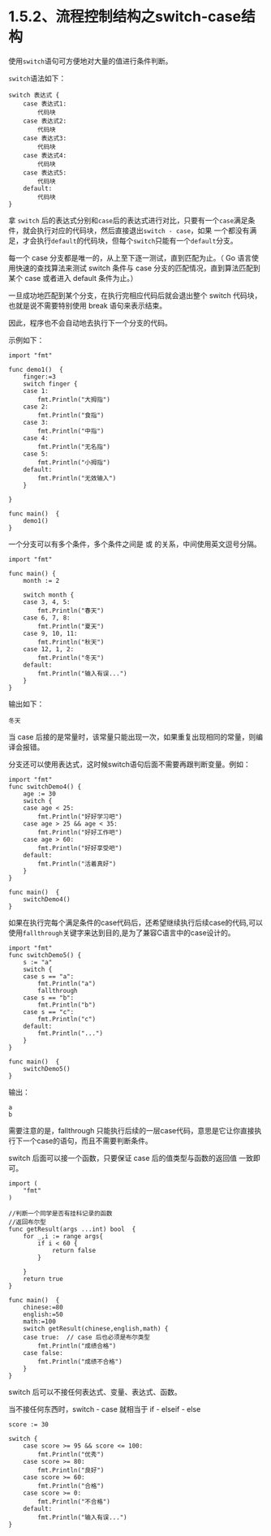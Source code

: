 # 1.5.2、流程控制结构之switch-case结构

使用`switch`语句可方便地对大量的值进行条件判断。

`switch`语法如下：
```
switch 表达式 {
    case 表达式1:
        代码块
    case 表达式2:
        代码块
    case 表达式3:
        代码块
    case 表达式4:
        代码块
    case 表达式5:
        代码块
    default:
        代码块
}
```
拿 `switch` 后的表达式分别和` case `后的表达式进行对比，只要有一个` case `满足条件，就会执行对应的代码块，然后直接退出` switch - case `，如果 一个都没有满足，才会执行` default `的代码块，但每个`switch`只能有一个`default`分支。


每一个 case 分支都是唯一的，从上至下逐一测试，直到匹配为止。（ Go 语言使用快速的查找算法来测试 switch 条件与 case 分支的匹配情况，直到算法匹配到某个 case 或者进入 default 条件为止。）

一旦成功地匹配到某个分支，在执行完相应代码后就会退出整个 switch 代码块，也就是说不需要特别使用 break 语句来表示结束。

因此，程序也不会自动地去执行下一个分支的代码。

示例如下：
```
import "fmt"

func demo1()  {
	finger:=3
	switch finger {
	case 1:
		fmt.Println("大拇指")
	case 2:
		fmt.Println("食指")
	case 3:
		fmt.Println("中指")
	case 4:
		fmt.Println("无名指")
	case 5:
		fmt.Println("小拇指")
	default:
		fmt.Println("无效输入")
	}

}

func main()  {
	demo1()
}

```

一个分支可以有多个条件，多个条件之间是 或 的关系，中间使用英文逗号分隔。

```
import "fmt"

func main() {
    month := 2

    switch month {
    case 3, 4, 5:
        fmt.Println("春天")
    case 6, 7, 8:
        fmt.Println("夏天")
    case 9, 10, 11:
        fmt.Println("秋天")
    case 12, 1, 2:
        fmt.Println("冬天")
    default:
        fmt.Println("输入有误...")
    }
}

```
输出如下：
```
冬天
```

当 case 后接的是常量时，该常量只能出现一次，如果重复出现相同的常量，则编译会报错。

分支还可以使用表达式，这时候switch语句后面不需要再跟判断变量。例如：
```
import "fmt"
func switchDemo4() {
	age := 30
	switch {
	case age < 25:
		fmt.Println("好好学习吧")
	case age > 25 && age < 35:
		fmt.Println("好好工作吧")
	case age > 60:
		fmt.Println("好好享受吧")
	default:
		fmt.Println("活着真好")
	}
}

func main()  {
	switchDemo4()
}
```

如果在执行完每个满足条件的case代码后，还希望继续执行后续case的代码,可以使用`fallthrough`关键字来达到目的,是为了兼容C语言中的case设计的。

```
import "fmt"
func switchDemo5() {
	s := "a"
	switch {
	case s == "a":
		fmt.Println("a")
		fallthrough
	case s == "b":
		fmt.Println("b")
	case s == "c":
		fmt.Println("c")
	default:
		fmt.Println("...")
	}
}

func main()  {
	switchDemo5()
}
```
输出：
```
a
b
```
需要注意的是，fallthrough 只能执行后续的一层case代码，意思是它让你直接执行下一个case的语句，而且不需要判断条件。



switch 后面可以接一个函数，只要保证 case 后的值类型与函数的返回值 一致即可。

```
import (
	"fmt"
)

//判断一个同学是否有挂科记录的函数
//返回布尔型
func getResult(args ...int) bool  {
	for _,i := range args{
		if i < 60 {
			return false
		}

	}
	return true
}

func main()  {
	chinese:=80
	english:=50
	math:=100
	switch getResult(chinese,english,math) {
	case true:  // case 后也必须是布尔类型
		fmt.Println("成绩合格")
	case false:
		fmt.Println("成绩不合格")
	}
}
```
switch 后可以不接任何表达式、变量、表达式、函数。

当不接任何东西时，switch - case 就相当于 if - elseif - else
```
score := 30

switch {
    case score >= 95 && score <= 100:
        fmt.Println("优秀")
    case score >= 80:
        fmt.Println("良好")
    case score >= 60:
        fmt.Println("合格")
    case score >= 0:
        fmt.Println("不合格")
    default:
        fmt.Println("输入有误...")
}
```